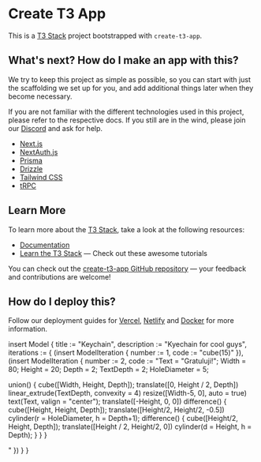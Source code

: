 # Create T3 App

This is a [T3 Stack](https://create.t3.gg/) project bootstrapped with `create-t3-app`.

## What's next? How do I make an app with this?

We try to keep this project as simple as possible, so you can start with just the scaffolding we set up for you, and add additional things later when they become necessary.

If you are not familiar with the different technologies used in this project, please refer to the respective docs. If you still are in the wind, please join our [Discord](https://t3.gg/discord) and ask for help.

- [Next.js](https://nextjs.org)
- [NextAuth.js](https://next-auth.js.org)
- [Prisma](https://prisma.io)
- [Drizzle](https://orm.drizzle.team)
- [Tailwind CSS](https://tailwindcss.com)
- [tRPC](https://trpc.io)

## Learn More

To learn more about the [T3 Stack](https://create.t3.gg/), take a look at the following resources:

- [Documentation](https://create.t3.gg/)
- [Learn the T3 Stack](https://create.t3.gg/en/faq#what-learning-resources-are-currently-available) — Check out these awesome tutorials

You can check out the [create-t3-app GitHub repository](https://github.com/t3-oss/create-t3-app) — your feedback and contributions are welcome!

## How do I deploy this?

Follow our deployment guides for [Vercel](https://create.t3.gg/en/deployment/vercel), [Netlify](https://create.t3.gg/en/deployment/netlify) and [Docker](https://create.t3.gg/en/deployment/docker) for more information.




insert Model {
  title := "Keychain",
  description := "Kyechain for cool guys",
  iterations := {
    (insert ModelIteration { number := 1, code := "cube(15)" }),
    (insert ModelIteration { number := 2, code := "Text = \"Gratuluji!\";
Width = 80;
Height = 20;
Depth = 2;
TextDepth = 2;
HoleDiameter = 5;

union() {
    cube([Width, Height, Depth]);
    translate([0, Height / 2, Depth])
        linear_extrude(TextDepth, convexity = 4)
            resize([Width-5, 0], auto = true)
                text(Text, valign = \"center\");
    translate([-Height, 0, 0])
        difference() {
            cube([Height, Height, Depth]);
            translate([Height/2, Height/2, -0.5])
                cylinder(r = HoleDiameter, h = Depth+1);
            difference() {
                cube([Height/2, Height, Depth]);
                translate([Height / 2, Height/2, 0])
                    cylinder(d = Height, h = Depth);
            }
        }
}

" })
  }
}
